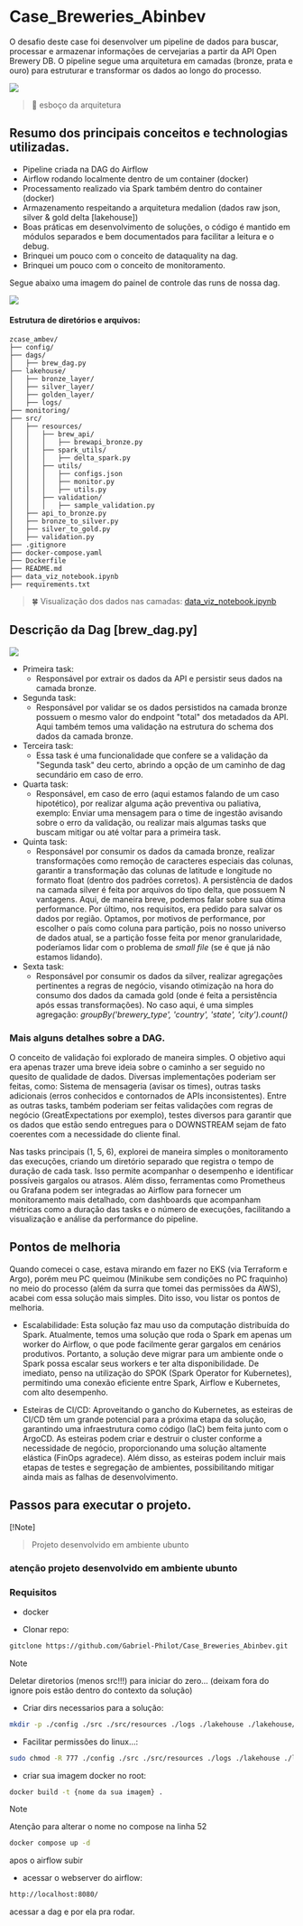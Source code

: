 # Case_Breweries_Abinbev

O desafio deste case foi desenvolver um pipeline de dados para buscar, processar e armazenar informações de cervejarias a partir da API Open Brewery DB. O pipeline segue uma arquitetura em camadas (bronze, prata e ouro) para estruturar e transformar os dados ao longo do processo.

<img src="/imgs/arquiteture_draw.png" />

> 💾 esboço da arquitetura


## Resumo dos principais conceitos e technologias utilizadas.
* Pipeline criada na DAG do Airflow
* Airflow rodando localmente dentro de um container (docker)
* Processamento realizado via Spark também dentro do container (docker)
* Armazenamento respeitando a arquitetura medalion (dados raw json, silver & gold delta  [lakehouse])
* Boas práticas em desenvolvimento de soluções, o código é mantido em módulos separados e bem documentados para facilitar a leitura e o debug.
* Brinquei um pouco com o conceito de dataquality na dag.
* Brinquei um pouco com o conceito de monitoramento.


Segue abaixo uma imagem do painel de controle das runs de nossa dag.

<img src="/imgs/dag_sample.png" />


#### Estrutura de diretórios e arquivos:
```
zcase_ambev/
├── config/
├── dags/
│   ├── brew_dag.py
├── lakehouse/
│   ├── bronze_layer/
│   ├── silver_layer/
│   ├── golden_layer/
│   ├── logs/
├── monitoring/
├── src/
│   ├── resources/
│   │   ├── brew_api/
│   │   │   ├── brewapi_bronze.py
│   │   ├── spark_utils/
│   │   │   ├── delta_spark.py
│   │   ├── utils/
│   │   │   ├── configs.json
│   │   │   ├── monitor.py
│   │   │   ├── utils.py
│   │   ├── validation/
│   │   │   ├── sample_validation.py
│   ├── api_to_bronze.py
│   ├── bronze_to_silver.py
│   ├── silver_to_gold.py
│   ├── validation.py
├── .gitignore
├── docker-compose.yaml
├── Dockerfile
├── README.md
├── data_viz_notebook.ipynb
├── requirements.txt
```

> 🍀 Visualização dos dados nas camadas: [data_viz_notebook.ipynb](caminho/para/seu/notebook.ipynb)


## Descrição da Dag [brew_dag.py]

<img src="/imgs/dag_brew.png" />

* Primeira task:
    * Responsável por extrair os dados da API e persistir seus dados na camada bronze.
* Segunda task:
    * Responsável por validar se os dados persistidos na camada bronze possuem o mesmo valor do endpoint "total" dos metadados da API. Aqui também temos uma validação na estrutura do schema dos dados da camada bronze.
* Terceira task:
    * Essa task é uma funcionalidade que confere se a validação da "Segunda task" deu certo, abrindo a opção de um caminho de dag secundário em caso de erro.
* Quarta task:
    * Responsável, em caso de erro (aqui estamos falando de um caso hipotético), por realizar alguma ação preventiva ou paliativa, exemplo: Enviar uma mensagem para o time de ingestão avisando sobre o erro da validação, ou realizar mais algumas tasks que buscam mitigar ou até voltar para a primeira task.
* Quinta task:
    * Responsável por consumir os dados da camada bronze, realizar transformações como remoção de caracteres especiais das colunas, garantir a transformação das colunas de latitude e longitude no formato float (dentro dos padrões corretos). A persistência de dados na camada silver é feita por arquivos do tipo delta, que possuem N vantagens. Aqui, de maneira breve, podemos falar sobre sua ótima performance. Por último, nos requisitos, era pedido para salvar os dados por região. Optamos, por motivos de performance, por escolher o país como coluna para partição, pois no nosso universo de dados atual, se a partição fosse feita por menor granularidade, poderíamos lidar com o problema de *small file* (se é que já não estamos lidando).
* Sexta task:
    * Responsável por consumir os dados da silver, realizar agregações pertinentes a regras de negócio, visando otimização na hora do consumo dos dados da camada gold (onde é feita a persistência após essas transformações). No caso aqui, é uma simples agregação:
    *groupBy('brewery_type', 'country', 'state', 'city').count()*
    
### Mais alguns detalhes sobre a DAG.

O conceito de validação foi explorado de maneira simples. O objetivo aqui era apenas trazer uma breve ideia sobre o caminho a ser seguido no quesito de qualidade de dados. Diversas implementações poderiam ser feitas, como: Sistema de mensageria (avisar os times), outras tasks adicionais (erros conhecidos e contornados de APIs inconsistentes). Entre as outras tasks, também poderiam ser feitas validações com regras de negócio (GreatExpectations por exemplo), testes diversos para garantir que os dados que estão sendo entregues para o DOWNSTREAM sejam de fato coerentes com a necessidade do cliente final.

Nas tasks principais (1, 5, 6), explorei de maneira simples o monitoramento das execuções, criando um diretório separado que registra o tempo de duração de cada task. Isso permite acompanhar o desempenho e identificar possíveis gargalos ou atrasos. Além disso, ferramentas como Prometheus ou Grafana podem ser integradas ao Airflow para fornecer um monitoramento mais detalhado, com dashboards que acompanham métricas como a duração das tasks e o número de execuções, facilitando a visualização e análise da performance do pipeline.


## Pontos de melhoria

Quando comecei o case, estava mirando em fazer no EKS (via Terraform e Argo), porém meu PC queimou (Minikube sem condições no PC fraquinho) no meio do processo (além da surra que tomei das permissões da AWS), acabei com essa solução mais simples. Dito isso, vou listar os pontos de melhoria.

* Escalabilidade: Esta solução faz mau uso da computação distribuída do Spark. Atualmente, temos uma solução que roda o Spark em apenas um worker do Airflow, o que pode facilmente gerar gargalos em cenários produtivos. Portanto, a solução deve migrar para um ambiente onde o Spark possa escalar seus workers e ter alta disponibilidade. De imediato, penso na utilização do SPOK (Spark Operator for Kubernetes), permitindo uma conexão eficiente entre Spark, Airflow e Kubernetes, com alto desempenho.


* Esteiras de CI/CD: Aproveitando o gancho do Kubernetes, as esteiras de CI/CD têm um grande potencial para a próxima etapa da solução, garantindo uma infraestrutura como código (IaC) bem feita junto com o ArgoCD. As esteiras podem criar e destruir o cluster conforme a necessidade de negócio, proporcionando uma solução altamente elástica (FinOps agradece). Além disso, as esteiras podem incluir mais etapas de testes e segregação de ambientes, possibilitando mitigar ainda mais as falhas de desenvolvimento.





## Passos para executar o projeto.
[!Note]
> Projeto desenvolvido em ambiente ubunto

### atenção projeto desenvolvido em ambiente ubunto
### Requisitos
* docker

* Clonar repo:
```sh
gitclone https://github.com/Gabriel-Philot/Case_Breweries_Abinbev.git
```
>[!Note]
> Deletar diretorios (menos src!!!) para iniciar do zero... (deixam fora do ignore pois estão dentro do contexto da solução)

* Criar dirs necessarios para a solução:
```sh
mkdir -p ./config ./src ./src/resources ./logs ./lakehouse ./lakehouse/bronze_layer ./lakehouse/silver_layer ./lakehouse/golden_layer ./monitoring
```
* Facilitar permissões do linux...:
```sh
sudo chmod -R 777 ./config ./src ./src/resources ./logs ./lakehouse ./lakehouse/bronze_layer ./lakehouse/silver_layer ./lakehouse/golden_layer ./monitoring
```

* criar sua imagem docker no root:
```sh
docker build -t {nome da sua imagem} .
```

> [!Note]
> Atenção para alterar o nome no compose na linha 52

```sh
docker compose up -d
```
apos o airflow subir


* acessar o webserver do airflow:
```sh
http://localhost:8080/
```
acessar a dag e por ela pra rodar.
